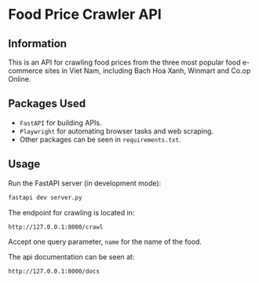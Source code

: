 # Food Price Crawler API
## Information
This is an API for crawling food prices from the three most popular food e-commerce sites in Viet Nam, including Bach Hoa Xanh, Winmart and Co.op Online.
## Packages Used
* `FastAPI` for building APIs.
* `Playwright` for automating browser tasks and web scraping.
* Other packages can be seen in `requirements.txt`.
## Usage
Run the FastAPI server (in development mode):
```python
fastapi dev server.py
``` 
The endpoint for crawling is located in:
```url
http://127.0.0.1:8000/crawl
```
Accept one query parameter, `name` for the name of the food.

The api documentation can be seen at:
```
http://127.0.0.1:8000/docs
```

